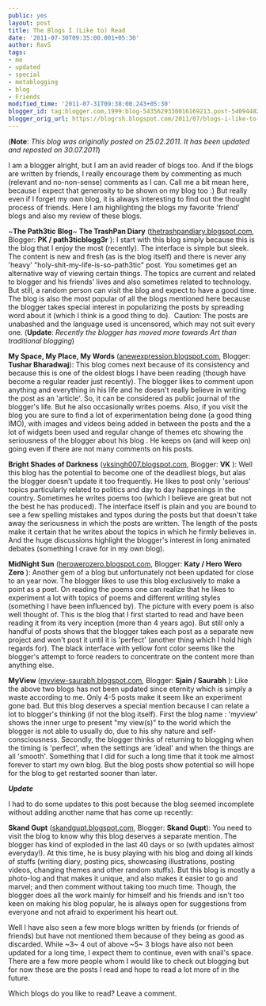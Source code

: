 ```yaml
---
public: yes
layout: post
title: The Blogs I (Like to) Read
date: '2011-07-30T09:35:00.001+05:30'
author: RavS
tags:
- me
- updated
- special
- metablogging
- blog
- Friends
modified_time: '2011-07-31T09:38:00.243+05:30'
blogger_id: tag:blogger.com,1999:blog-5435629330016169213.post-5409448262615881081
blogger_orig_url: https://blogrsh.blogspot.com/2011/07/blogs-i-like-to-read.html
---
```


(**Note**: _This blog was originally posted on 25.02.2011. It has been updated and reposted on 30.07.2011_)  
  
I am a blogger alright, but I am an avid reader of blogs too. And if the blogs are written by friends, I really encourage them by commenting as much (relevant and no-non-sense) comments as I can. Call me a bit mean here, because I expect that generosity to be shown on my blog too :) But really even if I forget my own blog, it is always interesting to find out the thought process of friends. Here I am highlighting the blogs my favorite 'friend' blogs and also my review of these blogs.  
  
~**The Path3tic Blog**~ **The TrashPan Diary** ([thetrashpandiary.blogspot.com](http://thetrashpandiary.blogspot.com/), Blogger: **PK / path3ticblogg3r** ): I start with this blog simply because this is the blog that I enjoy the most (recently). The interface is simple but sleek. The content is new and fresh (as is the blog itself) and there is never any 'heavy' "holy-shit-my-life-is-so-path3tic" post. You sometimes get an alternative way of viewing certain things. The topics are current and related to blogger and his friends' lives and also sometimes related to technology. But still, a random person can visit the blog and expect to have a good time. The blog is also the most popular of all the blogs mentioned here because the blogger takes special interest in popularizing the posts by spreading word about it (which I think is a good thing to do).  Caution: The posts are unabashed and the language used is uncensored, which may not suit every one. (**Update**: _Recently the blogger has moved more towards Art than traditional blogging_)  
  
**My Space, My Place, My Words** ([anewexpression.blogspot.com](http://anewexpression.blogspot.com/), Blogger: **Tushar Bharadwaj**): This blog comes next because of its consistency and because this is one of the oldest blogs I have been reading (though have become a regular reader just recently). The blogger likes to comment upon anything and everything in his life and he doesn't really believe in writing the post as an 'article'. So, it can be considered as public journal of the blogger's life. But he also occasionally writes poems. Also, if you visit the blog you are sure to find a lot of experimentation being done (a good thing IMO), with images and videos being added in between the posts and the a lot of widgets been used and regular change of themes etc showing the seriousness of the blogger about his blog . He keeps on (and will keep on) going even if there are not many comments on his posts.  
  
**Bright Shades of Darkness** ([vksingh007.blogspot.com](http://vksingh007.blogspot.com/), Blogger: **VK** ): Well this blog has the potential to become one of the deadliest blogs, but alas the blogger doesn't update it too frequently. He likes to post only 'serious' topics particularly related to politics and day to day happenings in the country. Sometimes he writes poems too (which I believe are great but not the best he has produced). The interface itself is plain and you are bound to see a few spelling mistakes and typos during the posts but that doesn't take away the seriousness in which the posts are written. The length of the posts make it certain that he writes about the topics in which he firmly believes in. And the huge discussions highlight the blogger's interest in long animated debates (something I crave for in my own blog).  
  
**MidNight Sun** ([herowerozero.blogspot.com](http://herowerozero.blogspot.com/), Blogger: **Katy / Hero Wero Zero** ): Another gem of a blog but unfortunately not been updated for close to an year now. The blogger likes to use this blog exclusively to make a point as a poet. On reading the poems one can realize that he likes to experiment a lot with topics of poems and different writing styles (something I have been influenced by). The picture with every poem is also well thought of. This is the blog that I first started to read and have been reading it from its very inception (more than 4 years ago). But still only a handful of posts shows that the blogger takes each post as a separate new project and won't post it until it is 'perfect' (another thing which I hold high regards for). The black interface with yellow font color seems like the blogger's attempt to force readers to concentrate on the content more than anything else.  
  
**MyView** ([myview-saurabh.blogspot.com](http://myview-saurabh.blogspot.com/), Blogger: **Sjain / Saurabh** ): Like the above two blogs has not been updated since eternity which is simply a waste according to me. Only 4-5 posts make it seem like an experiment gone bad. But this blog deserves a special mention because I can relate a lot to blogger's thinking (if not the blog itself). First the blog name : 'myview' shows the inner urge to present "my view(s)" to the world which the blogger is not able to usually do, due to his shy nature and self-consciousness. Secondly, the blogger thinks of returning to blogging when the timing is 'perfect', when the settings are 'ideal' and when the things are all 'smooth'. Something that I did for such a long time that it took me almost forever to start my own blog. But the blog posts show potential so will hope for the blog to get restarted sooner than later.  
  
  
_**Update**_  
  
I had to do some updates to this post because the blog seemed incomplete without adding another name that has come up recently:  
  
**Skand Gupt** ([skandgupt.blogspot.com](http://skandgupt.blogspot.com/), Blogger: **Skand Gupt**): You need to visit the blog to know why this blog deserves a separate mention. The blogger has kind of exploded in the last 40 days or so (with updates almost everyday!). At this time, he is busy playing with his blog and doing all kinds of stuffs (writing diary, posting pics, showcasing illustrations, posting videos, changing themes and other random stuffs). But this blog is mostly a photo-log and that makes it unique, and also makes it easier to go and marvel; and then comment without taking too much time. Though, the blogger does all the work mainly for himself and his friends and isn't too keen on making his blog popular, he is always open for suggestions from everyone and not afraid to experiment his heart out.  
  
  
Well I have also seen a few more blogs written by friends (or friends of friends) but have not mentioned them because of they being as good as discarded. While ~3~ 4 out of above ~5~ 3 blogs have also not been updated for a long time, I expect them to continue, even with snail's space. There are a few more people whom I would like to check out blogging but for now these are the posts I read and hope to read a lot more of in the future.  
  
Which blogs do you like to read? Leave a comment.